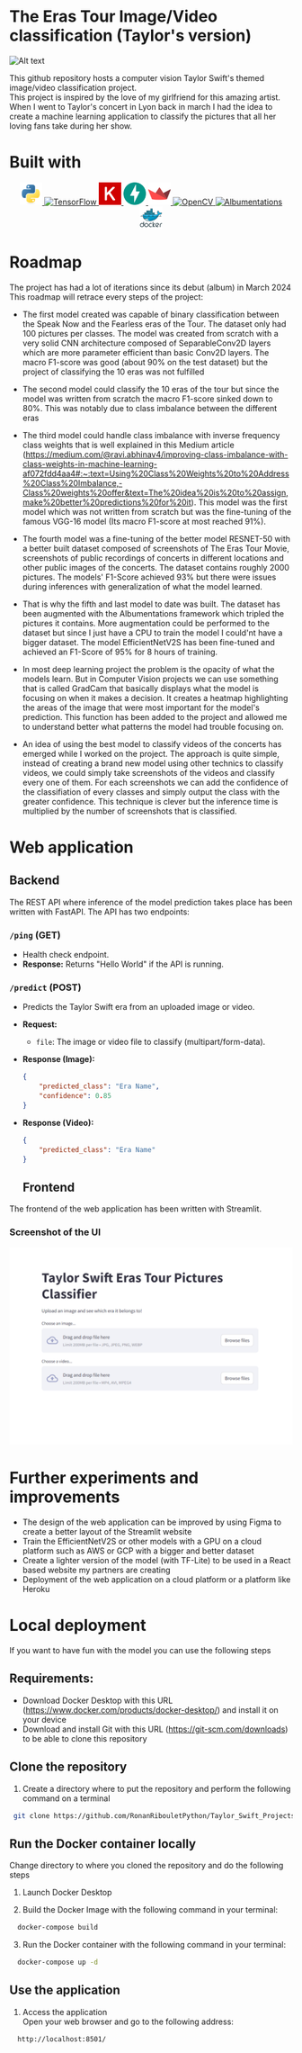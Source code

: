 
# The Eras Tour Image/Video classification (Taylor's version)

![Alt text](https://i.pinimg.com/736x/5d/07/d1/5d07d10b59ff9f4616fc87b86ee0b3d9.jpg)


This github repository hosts a computer vision Taylor Swift's themed image/video classification project.\
This project is inspired by the love of my girlfriend for this amazing artist.\
When I went to Taylor's concert in Lyon back in march I had the idea to create a machine learning application to classify the pictures that all her loving fans take during her show.  

# Built with

<p align="center">
  <a href="https://www.python.org/" target="_blank" rel="noreferrer">
    <img src="https://raw.githubusercontent.com/devicons/devicon/master/icons/python/python-original.svg" alt="Python" width="40" height="40"/> 
  </a>   
  <a href="https://www.tensorflow.org/" target="_blank" rel="noreferrer">
    <img src="https://www.vectorlogo.zone/logos/tensorflow/tensorflow-icon.svg" alt="TensorFlow" width="40" height="40"/> 
  </a>   
  <a href="https://keras.io/" target="_blank" rel="noreferrer">
    <img src="https://raw.githubusercontent.com/devicons/devicon/master/icons/keras/keras-original.svg" alt="Keras" width="40" height="40"/> 
  </a>   
  <a href="https://fastapi.tiangolo.com/" target="_blank" rel="noreferrer">
    <img src="https://raw.githubusercontent.com/devicons/devicon/master/icons/fastapi/fastapi-original.svg" alt="FastAPI" width="40" height="40"/> 
  </a>   
  <a href="https://streamlit.io/" target="_blank" rel="noreferrer">
    <img src="https://raw.githubusercontent.com/devicons/devicon/master/icons/streamlit/streamlit-original.svg" alt="Streamlit" width="40" height="40"/> 
  </a>   
  <a href="https://opencv.org/" target="_blank" rel="noreferrer">
    <img src="https://www.vectorlogo.zone/logos/opencv/opencv-icon.svg" alt="OpenCV" width="40" height="40"/> 
  </a>   
  <a href="https://albumentations.ai/" target="_blank" rel="noreferrer">
    <img src="https://repository-images.githubusercontent.com/136265021/094cf680-b83f-11e9-9512-e4b538ed8e4d" alt="Albumentations" width="40" height="40"/> 
  </a>   
  <a href="https://www.docker.com/" target="_blank" rel="noreferrer">
    <img src="https://raw.githubusercontent.com/devicons/devicon/master/icons/docker/docker-original-wordmark.svg" alt="Docker" width="40" height="40"/> 
  </a> 
</p>

# Roadmap

The project has had a lot of iterations since its debut (album) in March 2024\
This roadmap will retrace every steps of the project:

- The first model created was capable of binary classification between the Speak Now and the Fearless eras of the Tour. The dataset only had 100 pictures per classes. The model was created from scratch with a very solid CNN architecture composed of SeparableConv2D layers which are more parameter efficient than basic Conv2D layers. The macro F1-score was good (about 90% on the test dataset) but the project of classifying the 10 eras was not fulfilled

- The second model could classify the 10 eras of the tour but since the model was written from scratch the macro F1-score sinked down to 80%. This was notably  due to class imbalance between the different eras

- The third model could handle class imbalance with inverse frequency class weights that is well explained in this Medium article (https://medium.com/@ravi.abhinav4/improving-class-imbalance-with-class-weights-in-machine-learning-af072fdd4aa4#:~:text=Using%20Class%20Weights%20to%20Address%20Class%20Imbalance,-Class%20weights%20offer&text=The%20idea%20is%20to%20assign,make%20better%20predictions%20for%20it). This model was the first model which was not written from scratch but was the fine-tuning of the famous VGG-16 model (Its macro F1-score at most reached 91%).

-  The fourth model was a fine-tuning of the better model RESNET-50 with a better built dataset composed of screenshots of The Eras Tour Movie, screenshots of public recordings of concerts in different locations and other public images of the concerts. The dataset contains roughly 2000 pictures. The models' F1-Score achieved 93% but there were issues during inferences with generalization of what the model learned.

- That is why the fifth and last model to date was built. The dataset has been augmented with the Albumentations framework which tripled the pictures it contains. More augmentation could be performed to the dataset but since I just have a CPU to train the model I could'nt have a bigger dataset. The model EfficientNetV2S has been fine-tuned and achieved an F1-Score of 95% for 8 hours of training.
- In most deep learning project the problem is the opacity of what the models learn. But in Computer Vision projects we can use something that is called GradCam that basically displays what the model is focusing on when it makes a decision. It creates a heatmap highlighting the areas of the image that were most important for the model's prediction. This function has been added to the project and allowed me to understand better what patterns the model had trouble focusing on.

- An idea of using the best model to classify videos of the concerts has emerged while I worked on the project. The approach is quite simple, instead of creating a brand new model using other technics to classify videos, we could simply take screenshots of the videos and classify every one of them. For each screenshots we can add the confidence of the classifiation of every classes and simply output the class with the greater confidence. This technique is clever but the inference time is multiplied by the number of screenshots that is classified.

# Web application

## Backend

The REST API where inference of the model prediction takes place has been written with FastAPI. The API has two endpoints:

### `/ping` (GET)

- Health check endpoint.
- **Response:** Returns "Hello World" if the API is running.

### `/predict` (POST)

- Predicts the Taylor Swift era from an uploaded image or video.
- **Request:**
    - `file`: The image or video file to classify (multipart/form-data).
- **Response (Image):**
    ```json
    {
        "predicted_class": "Era Name",
        "confidence": 0.85 
    }
    ```
- **Response (Video):**
    ```json
    {
        "predicted_class": "Era Name"
    }
    ```

  ## Frontend
The frontend of the web application has been written with Streamlit.

### Screenshot of the UI

![Streamlit UI Screenshot](README_images/screenshot_streamlit_app.png)

# Further experiments and improvements
- The design of the web application can be improved by using Figma to create a better layout of the Streamlit website
- Train the EfficientNetV2S or other models with a GPU on a cloud platform such as AWS or GCP with a bigger and better dataset
- Create a lighter version of the model (with TF-Lite) to be used in a React based website my partners are creating
- Deployment of the web application on a cloud platform or a platform like Heroku 

# Local deployment

If you want to have fun with the model you can use the following steps

## Requirements:
- Download Docker Desktop with this URL (https://www.docker.com/products/docker-desktop/) and install it on your device
- Download and install Git with this URL (https://git-scm.com/downloads) to be able to clone this repository

## Clone the repository

 1. Create a directory where to put the repository and perform the following command on a terminal

 ```bash
  git clone https://github.com/RonanRibouletPython/Taylor_Swift_Projects.git
```

## Run the Docker container locally 

Change directory to where you cloned the repository and do the following steps

1. Launch Docker Desktop

2. Build the Docker Image with the following command in your terminal:

```bash
  docker-compose build
```
3. Run the Docker container with the following command in your terminal:

```bash
  docker-compose up -d
```
## Use the application

1. Access the application
\
Open your web browser and go to the following address:

```bash
  http://localhost:8501/
```




